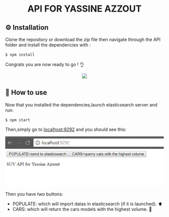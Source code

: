 <h1 align="center">API FOR YASSINE AZZOUT</h1>



##  ⚙️ Installation 

Clone the repository or download the zip file then navigate through the API folder and install the dependencies with :

```
$ npm install
```

Congrats you are now ready to go ! :ok_hand:

<p align="center"> 
<img src="https://media.giphy.com/media/XreQmk7ETCak0/giphy.gif">
</p>

## 🏁 How to use

Now that you installed the dependencies,launch elasticsearch server and run:

```
$ npm start
```

Then,simply go to [localhost:9292](http://localhost:9292/) and you should see this:
<p align="center"> 
<img src="https://github.com/KingProwl/caradisiac/blob/master/apiscreen.png">
</p>

Then you have two buttons:
- POPULATE: which will import datas in elasticsearch (if it is launched). :arrow_up:
- CARS: which will return the cars models with the highest volume. :red_car:

